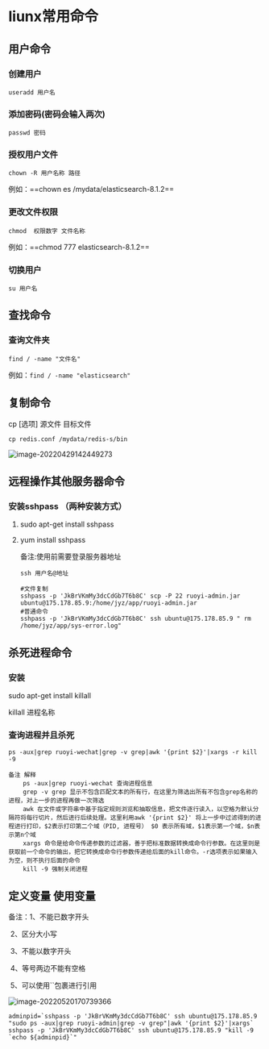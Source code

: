 # liunx常用命令

## 用户命令

### 创建用户

`useradd 用户名`

### 添加密码(密码会输入两次)

`passwd 密码`

### 授权用户文件

`chown -R 用户名称 路径`

例如：==chown es /mydata/elasticsearch-8.1.2==

### 更改文件权限

`chmod  权限数字 文件名称`

例如：==chmod 777 elasticsearch-8.1.2==

### 切换用户

`su 用户名`



## 查找命令

### 查询文件夹

`find / -name "文件名"`

例如：`find / -name "elasticsearch"`



## 复制命令

cp [选项] 源文件 目标文件

`cp redis.conf /mydata/redis-s/bin`

![image-20220429142449273](https://gitee.com/finallylover/imgupload/raw/master/img/image-20220429142449273.png)

## 远程操作其他服务器命令

### 安装sshpass （两种安装方式）

1. sudo apt-get install sshpass

2. yum install sshpass

   备注:使用前需要登录服务器地址
   
   `ssh 用户名@地址`
   
   ```shell
   #文件复制
   sshpass -p 'JkBrVKmMy3dcCdGb7T6b8C' scp -P 22 ruoyi-admin.jar ubuntu@175.178.85.9:/home/jyz/app/ruoyi-admin.jar
   #普通命令
   sshpass -p 'JkBrVKmMy3dcCdGb7T6b8C' ssh ubuntu@175.178.85.9 " rm  /home/jyz/app/sys-error.log"
   
   ```
   
   

## 杀死进程命令

###  安装

 sudo apt-get install killall

killall 进程名称

### 查询进程并且杀死

```shell
ps -aux|grep ruoyi-wechat|grep -v grep|awk '{print $2}'|xargs -r kill -9

备注 解释
	ps -aux|grep ruoyi-wechat 查询进程信息
	grep -v grep 显示不包含匹配文本的所有行，在这里为筛选出所有不包含grep名称的进程，对上一步的进程再做一次筛选
	awk 在文件或字符串中基于指定规则浏览和抽取信息，把文件逐行读入，以空格为默认分隔符将每行切片，然后进行后续处理。这里利用awk '{print $2}' 将上一步中过滤得到的进程进行打印，$2表示打印第二个域（PID, 进程号） $0 表示所有域，$1表示第一个域，$n表示第n个域
	xargs 命令是给命令传递参数的过滤器，善于把标准数据转换成命令行参数。在这里则是获取前一个命令的输出，把它转换成命令行参数传递给后面的kill命令。-r选项表示如果输入为空，则不执行后面的命令
	kill -9 强制关闭进程
```

## 定义变量 使用变量

备注：1、不能已数字开头 

​			2、区分大小写

​			3、不能以数字开头

​			4、等号两边不能有空格

​			5、可以使用``包裹进行引用

![image-20220520170739366](https://gitee.com/finallylover/imgupload/raw/master/img/image-20220520170739366.png)

```shell
adminpid=`sshpass -p 'JkBrVKmMy3dcCdGb7T6b8C' ssh ubuntu@175.178.85.9 "sudo ps -aux|grep ruoyi-admin|grep -v grep"|awk '{print $2}'|xargs`
sshpass -p 'JkBrVKmMy3dcCdGb7T6b8C' ssh ubuntu@175.178.85.9 "kill -9 `echo ${adminpid}`"
```

